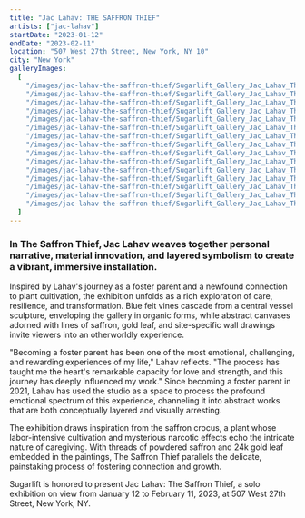 ```yaml
---
title: "Jac Lahav: THE SAFFRON THIEF"
artists: ["jac-lahav"]
startDate: "2023-01-12"
endDate: "2023-02-11"
location: "507 West 27th Street, New York, NY 10"
city: "New York"
galleryImages:
  [
    "/images/jac-lahav-the-saffron-thief/Sugarlift_Gallery_Jac_Lahav_The_Saffron_Thief_1.jpg",
    "/images/jac-lahav-the-saffron-thief/Sugarlift_Gallery_Jac_Lahav_The_Saffron_Thief_2.jpg",
    "/images/jac-lahav-the-saffron-thief/Sugarlift_Gallery_Jac_Lahav_The_Saffron_Thief_3.jpg",
    "/images/jac-lahav-the-saffron-thief/Sugarlift_Gallery_Jac_Lahav_The_Saffron_Thief_4.jpg",
    "/images/jac-lahav-the-saffron-thief/Sugarlift_Gallery_Jac_Lahav_The_Saffron_Thief_5.jpg",
    "/images/jac-lahav-the-saffron-thief/Sugarlift_Gallery_Jac_Lahav_The_Saffron_Thief_6.jpg",
    "/images/jac-lahav-the-saffron-thief/Sugarlift_Gallery_Jac_Lahav_The_Saffron_Thief_7.jpg",
    "/images/jac-lahav-the-saffron-thief/Sugarlift_Gallery_Jac_Lahav_The_Saffron_Thief_8.jpg",
    "/images/jac-lahav-the-saffron-thief/Sugarlift_Gallery_Jac_Lahav_The_Saffron_Thief_9.jpg",
    "/images/jac-lahav-the-saffron-thief/Sugarlift_Gallery_Jac_Lahav_The_Saffron_Thief_10.jpg",
    "/images/jac-lahav-the-saffron-thief/Sugarlift_Gallery_Jac_Lahav_The_Saffron_Thief_11.jpg",
    "/images/jac-lahav-the-saffron-thief/Sugarlift_Gallery_Jac_Lahav_The_Saffron_Thief_12.jpg",
    "/images/jac-lahav-the-saffron-thief/Sugarlift_Gallery_Jac_Lahav_The_Saffron_Thief_13.jpg",
    "/images/jac-lahav-the-saffron-thief/Sugarlift_Gallery_Jac_Lahav_The_Saffron_Thief_14.jpg",
    "/images/jac-lahav-the-saffron-thief/Sugarlift_Gallery_Jac_Lahav_The_Saffron_Thief_15.jpg",
  ]
---
```


### In The Saffron Thief, Jac Lahav weaves together personal narrative, material innovation, and layered symbolism to create a vibrant, immersive installation.

Inspired by Lahav's journey as a foster parent and a newfound connection to plant cultivation, the exhibition unfolds as a rich exploration of care, resilience, and transformation. Blue felt vines cascade from a central vessel sculpture, enveloping the gallery in organic forms, while abstract canvases adorned with lines of saffron, gold leaf, and site-specific wall drawings invite viewers into an otherworldly experience.

"Becoming a foster parent has been one of the most emotional, challenging, and rewarding experiences of my life," Lahav reflects. "The process has taught me the heart's remarkable capacity for love and strength, and this journey has deeply influenced my work." Since becoming a foster parent in 2021, Lahav has used the studio as a space to process the profound emotional spectrum of this experience, channeling it into abstract works that are both conceptually layered and visually arresting.

The exhibition draws inspiration from the saffron crocus, a plant whose labor-intensive cultivation and mysterious narcotic effects echo the intricate nature of caregiving. With threads of powdered saffron and 24k gold leaf embedded in the paintings, The Saffron Thief parallels the delicate, painstaking process of fostering connection and growth.

Sugarlift is honored to present Jac Lahav: The Saffron Thief, a solo exhibition on view from January 12 to February 11, 2023, at 507 West 27th Street, New York, NY.
